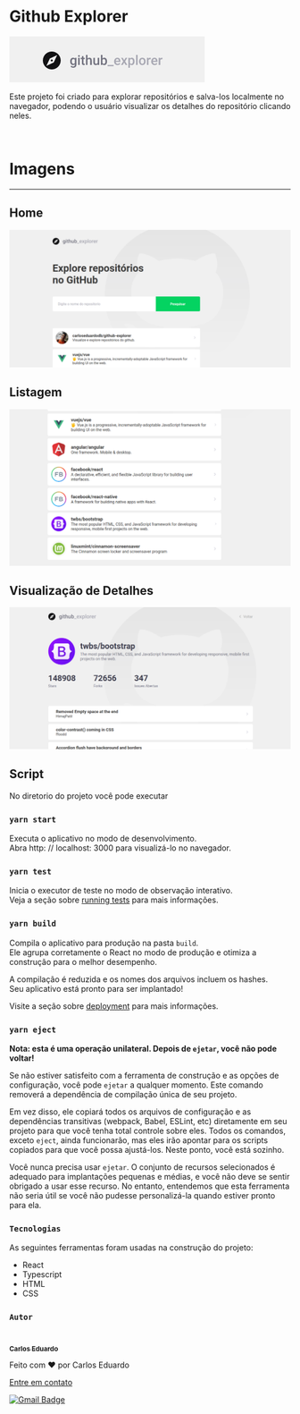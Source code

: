 # Github Explorer

<img src="./src/assets/project-images/01.png" alt="logo">

Este projeto foi criado para explorar repositórios e salva-los localmente no navegador, podendo o usuário visualizar os detalhes do repositório clicando neles.

<br>

# Imagens

<hr>

## Home

<img src="./src/assets/project-images/02.png" alt="Tela inicial">
<br>

## Listagem

<img src="./src/assets/project-images/03.png" alt="Tela inicial">
<br>

## Visualização de Detalhes

<img src="./src/assets/project-images/04.png" alt="Tela inicial">
<br>

## Script

No diretorio do projeto você pode executar

### `yarn start`

Executa o aplicativo no modo de desenvolvimento.
<br>
Abra http: // localhost: 3000 para visualizá-lo no navegador.

### `yarn test`

Inicia o executor de teste no modo de observação interativo.\
Veja a seção sobre [running tests](https://facebook.github.io/create-react-app/docs/running-tests) para mais informações.

### `yarn build`

Compila o aplicativo para produção na pasta `build`. \
Ele agrupa corretamente o React no modo de produção e otimiza a construção para o melhor desempenho.

A compilação é reduzida e os nomes dos arquivos incluem os hashes. \
Seu aplicativo está pronto para ser implantado!

Visite a seção sobre [deployment](https://facebook.github.io/create-react-app/docs/deployment) para mais informações.

### `yarn eject`

**Nota: esta é uma operação unilateral. Depois de `ejetar`, você não pode voltar!**

Se não estiver satisfeito com a ferramenta de construção e as opções de configuração, você pode `ejetar` a qualquer momento. Este comando removerá a dependência de compilação única de seu projeto.

Em vez disso, ele copiará todos os arquivos de configuração e as dependências transitivas (webpack, Babel, ESLint, etc) diretamente em seu projeto para que você tenha total controle sobre eles. Todos os comandos, exceto `eject`, ainda funcionarão, mas eles irão apontar para os scripts copiados para que você possa ajustá-los. Neste ponto, você está sozinho.

Você nunca precisa usar `ejetar`. O conjunto de recursos selecionados é adequado para implantações pequenas e médias, e você não deve se sentir obrigado a usar esse recurso. No entanto, entendemos que esta ferramenta não seria útil se você não pudesse personalizá-la quando estiver pronto para ela.

### `Tecnologias`

<p>As seguintes ferramentas foram usadas na construção do projeto:</p>
<ul>
    <li>React</li>
    <li>Typescript</li>
    <li>HTML</li>
    <li>CSS</li>
</ul>

### `Autor`

<a href="">
 <img style="border-radius: 50%;" src="https://avatars.githubusercontent.com/u/50811913?s=460&u=e1c04894465fe053a294c52018828a33e47d1dd4&v=4" width="100px;" alt=""/>
 <br />
 <sub><b>Carlos Eduardo</b></sub></a>

Feito com ❤️ por Carlos Eduardo

<a href="mailto:carloseduardodiasbatista@gmail.com">Entre em contato</a>

[![Gmail Badge](https://img.shields.io/badge/-carloseduardodiasbatista@gmail.com-c14438?style=flat-square&logo=Gmail&logoColor=white&link=mailto:carloseduardodiasbatista@gmail.com)](mailto:carloseduardodiasbatista@gmail.com)
